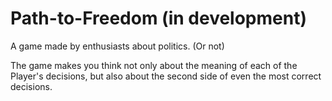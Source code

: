 # Path-to-Freedom (in development)
A game made by enthusiasts about politics. (Or not)


The game makes you think not only about the meaning of each of the Player's decisions, but also about the second side of even the most correct decisions.
